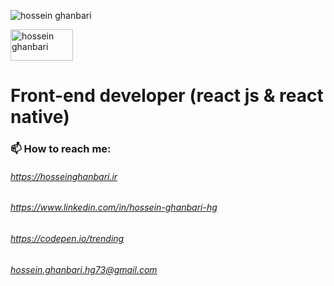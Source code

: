 ![hossein ghanbari](https://hosseinghanbari.ir/img/logoDark.png)

<img alt="hossein ghanbari"  title="hossein ghanbari" src="https://hosseinghanbari.ir/img/logo.png" width="100" height="50" />



# Front-end developer (react js & react native) 
 
### 📫 How to reach me:
######  https://hosseinghanbari.ir
###### https://www.linkedin.com/in/hossein-ghanbari-hg
###### https://codepen.io/trending
###### hossein.ghanbari.hg73@gmail.com

